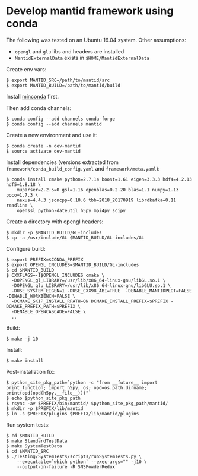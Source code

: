 # Develop mantid framework using conda

The following was tested on an Ubuntu 16.04 system. Other assumptions:

* `opengl` and `glu` libs and headers are installed
* `MantidExternalData` exists in `$HOME/MantidExternalData`

Create env vars:

	$ export MANTID_SRC=/path/to/mantid/src
	$ export MANTID_BUILD=/path/to/mantid/build

Install [minconda](https://docs.conda.io/en/latest/miniconda.html) first.

Then add conda channels:

	$ conda config --add channels conda-forge
	$ conda config --add channels mantid

Create a new environment and use it:

	$ conda create -n dev-mantid
	$ source activate dev-mantid

Install dependencies (versions extracted from `framework/conda_build_config.yaml` and `framework/meta.yaml`):

	$ conda install cmake python=2.7.14 boost=1.61 eigen=3.3.3 hdf4=4.2.13 hdf5=1.8.18 \
		muparser=2.2.5=0 gsl=1.16 openblas=0.2.20 blas=1.1 numpy=1.13 poco=1.7.3 \
		nexus=4.4.3 jsoncpp=0.10.6 tbb=2018_20170919 librdkafka=0.11 readline \
		openssl python-dateutil h5py mpi4py scipy 

Create a directory with opengl headers:

	$ mkdir -p $MANTID_BUILD/GL-includes
	$ cp -a /usr/include/GL $MANTID_BUILD/GL-includes/GL

Configure build:

	$ export PREFIX=$CONDA_PREFIX
	$ export OPENGL_INCLUDES=$MANTID_BUILD/GL-includes
	$ cd $MANTID_BUILD
	$ CXXFLAGS=-I$OPENGL_INCLUDES cmake \
	  -DOPENGL_gl_LIBRARY=/usr/lib/x86_64-linux-gnu/libGL.so.1 \
	  -DOPENGL_glu_LIBRARY=/usr/lib/x86_64-linux-gnu/libGLU.so.1 \
	  -DUSE_SYSTEM_EIGEN=1 -DUSE_CXX98_ABI=TRUE  -DENABLE_MANTIDPLOT=FALSE -DENABLE_WORKBENCH=FALSE \
	  -DCMAKE_SKIP_INSTALL_RPATH=ON DCMAKE_INSTALL_PREFIX=$PREFIX -DCMAKE_PREFIX_PATH=$PREFIX \
	  -DENABLE_OPENCASCADE=FALSE \
	  ..

Build:

	$ make -j 10

Install:

	$ make install

Post-installation fix:

	$ python_site_pkg_path=`python -c "from __future__ import print_function; import h5py, os; opd=os.path.dirname; print(opd(opd(h5py.__file__)))"`
	$ echo $python_site_pkg_path
	$ rsync -av $PREFIX/bin/mantid/ $python_site_pkg_path/mantid/
	$ mkdir -p $PREFIX/lib/mantid
	$ ln -s $PREFIX/plugins $PREFIX/lib/mantid/plugins

Run system tests:

	$ cd $MANTID_BUILD
	$ make StandardTestData
	$ make SystemTestData
	$ cd $MANTID_SRC
	$ ./Testing/SystemTests/scripts/runSystemTests.py \
		--executable=`which python` --exec-args="" -j10 \
		--output-on-failure -R SNSPowderRedux
